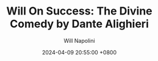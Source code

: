 ---
title: "Will On Success: The Divine Comedy by Dante Alighieri"
author: Will Napolini
date: 2024-04-09 20:55:00 +0800
categories: [Mindset, Book-summaries]
tags:
  [
    the-divine-comedy,
    dante-alighieri,
    inferno,
    purgatorio,
    paradiso,
    epic-poetry,
    italian-literature,
    medieval-times,
    allegory,
    journey-of-the-soul,
    christian-symbolism,
    hell,
    purgatory,
    heaven,
    divine-comedy-summary,
    theology,
    morality,
    human-experience,
    dante-alighieri-biography,
    medieval-culture,
    epic-storytelling,
    medieval-italy,
    poetry-analysis,
    literary-influence,
    divine-comedy-quotes,
    allegorical-literature,
    medieval-philosophy,
    epic-poetry-analysis,
    christian-mythology,
    divine-comedy-artwork,
    dante-verses-virgil,
    medieval-travel,
    pilgrimage
  ]
image: https://pbs.twimg.com/media/GO1_ul9XMAEXr37?format=jpg&name=large
alt: "Will On Success: The Divine Comedy by Dante Alighieri"
fallback:
  - 
  # Replace with the URL of your backup image
  -
  # Replace with the URL of your backup image
---